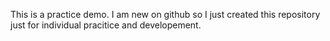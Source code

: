 This is a practice demo.
I am new on github so I just created this repository just for individual pracitice and developement.
